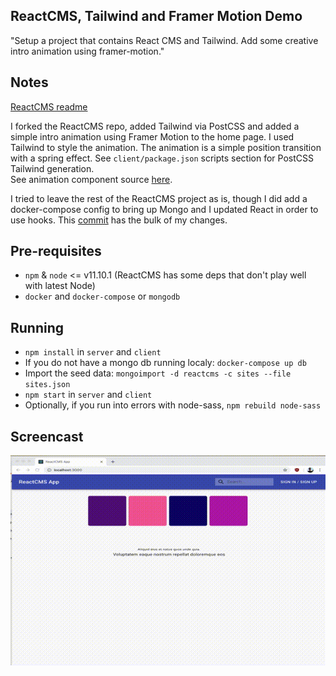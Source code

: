 
## ReactCMS, Tailwind and Framer Motion Demo

"Setup a project that contains React CMS and Tailwind. Add some creative intro animation using framer-motion."

## Notes
[ReactCMS readme](old.README.md)

I forked the ReactCMS repo, added Tailwind via PostCSS and added a simple intro animation using 
Framer Motion to the home page. I used Tailwind to style the animation. The animation is a simple 
position transition with a spring effect. See `client/package.json` scripts section for PostCSS Tailwind generation.  
See animation component source [here](client/src/containers/Contents/Animation.js).

I tried to leave the rest of the ReactCMS project as is, though I did add a docker-compose config to bring up Mongo and
I updated React in order to use hooks. 
This [commit](https://github.com/jacobheric/ReactCMS/commit/9f7bc268306d9dbf81097e4c9cc7a5660e8e141f) has the bulk of my changes.  
 
## Pre-requisites
* `npm` & `node` <= v11.10.1 (ReactCMS has some deps that don't play well with latest Node)
* `docker` and `docker-compose` or `mongodb`

## Running
* `npm install` in `server` and `client` 
* If you do not have a mongo db running localy: `docker-compose up db`
* Import the seed data: `mongoimport -d reactcms -c sites --file sites.json`
* `npm start` in `server` and `client`
* Optionally, if you run into errors with node-sass, `npm rebuild node-sass`


## Screencast
![animation](animation.gif)
